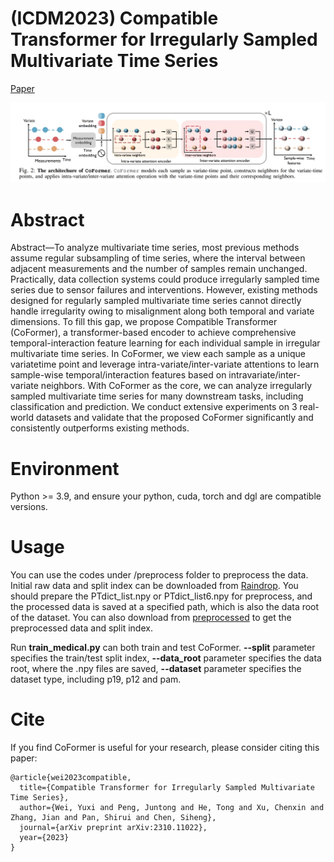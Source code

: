 # (ICDM2023) Compatible Transformer for Irregularly Sampled Multivariate Time Series

[Paper](https://arxiv.org/pdf/2310.11022v1.pdf)

![image](framework.png)
# Abstract 
Abstract—To analyze multivariate time series, most previous methods assume regular subsampling of time series, where the interval between adjacent measurements and the number of samples remain unchanged. Practically, data collection systems could produce irregularly sampled time series due to sensor failures and interventions. However, existing methods designed for regularly sampled multivariate time series cannot directly handle irregularity owing to misalignment along both temporal and variate dimensions. To fill this gap, we propose Compatible Transformer (CoFormer), a transformer-based encoder to achieve comprehensive temporal-interaction feature learning for each individual sample in irregular multivariate time series. In CoFormer, we view each sample as a unique variatetime point and leverage intra-variate/inter-variate attentions to learn sample-wise temporal/interaction features based on intravariate/inter-variate neighbors. With CoFormer as the core, we can analyze irregularly sampled multivariate time series for many downstream tasks, including classification and prediction. We conduct extensive experiments on 3 real-world datasets and validate that the proposed CoFormer significantly and consistently outperforms existing methods.

# Environment
Python >= 3.9, and ensure your python, cuda, torch and dgl are compatible versions.

# Usage
You can use the codes under /preprocess folder to preprocess the data. Initial raw data and split index can be downloaded from [Raindrop](https://github.com/mims-harvard/Raindrop/tree/892eb5734e84aa8d18476c6a8975b55b2f30e1d1). You should prepare the PTdict_list.npy or PTdict_list6.npy for preprocess, and the processed data is saved at a specified path, which is also the data root of the dataset. 
You can also download from [preprocessed](https://drive.google.com/drive/folders/1bJ-znPzoOtd54EpnldPqhd0zFTyySUbD?usp=drive_link) to get the preprocessed data and split index. 

Run __train_medical.py__ can both train and test CoFormer. __--split__ parameter specifies the train/test split index, __--data_root__ parameter specifies the data root, where the .npy files are saved, __--dataset__ parameter specifies the dataset type, including p19, p12 and pam.

# Cite
If you find CoFormer is useful for your research, please consider citing this paper:


```
@article{wei2023compatible,
  title={Compatible Transformer for Irregularly Sampled Multivariate Time Series},
  author={Wei, Yuxi and Peng, Juntong and He, Tong and Xu, Chenxin and Zhang, Jian and Pan, Shirui and Chen, Siheng},
  journal={arXiv preprint arXiv:2310.11022},
  year={2023}
}
```
